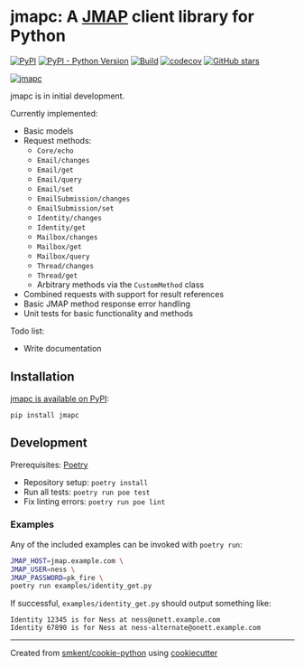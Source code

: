 # jmapc: A [JMAP][jmapio] client library for Python

[![PyPI](https://img.shields.io/pypi/v/jmapc)][pypi]
[![PyPI - Python Version](https://img.shields.io/pypi/pyversions/jmapc)][pypi]
[![Build](https://img.shields.io/github/checks-status/smkent/jmapc/master?label=build)][gh-actions]
[![codecov](https://codecov.io/gh/smkent/jmapc/branch/master/graph/badge.svg)][codecov]
[![GitHub stars](https://img.shields.io/github/stars/smkent/jmapc?style=social)][repo]

[![jmapc][logo]](#)

jmapc is in initial development.

Currently implemented:

* Basic models
* Request methods:
  * `Core/echo`
  * `Email/changes`
  * `Email/get`
  * `Email/query`
  * `Email/set`
  * `EmailSubmission/changes`
  * `EmailSubmission/set`
  * `Identity/changes`
  * `Identity/get`
  * `Mailbox/changes`
  * `Mailbox/get`
  * `Mailbox/query`
  * `Thread/changes`
  * `Thread/get`
  * Arbitrary methods via the `CustomMethod` class
* Combined requests with support for result references
* Basic JMAP method response error handling
* Unit tests for basic functionality and methods

Todo list:

* Write documentation

## Installation

[jmapc is available on PyPI][jmapc-pypi]:

```
pip install jmapc
```

## Development

Prerequisites: [Poetry][poetry]

* Repository setup: `poetry install`
* Run all tests: `poetry run poe test`
* Fix linting errors: `poetry run poe lint`

### Examples

Any of the included examples can be invoked with `poetry run`:

```sh
JMAP_HOST=jmap.example.com \
JMAP_USER=ness \
JMAP_PASSWORD=pk_fire \
poetry run examples/identity_get.py
```

If successful, `examples/identity_get.py` should output something like:

```
Identity 12345 is for Ness at ness@onett.example.com
Identity 67890 is for Ness at ness-alternate@onett.example.com
```

---

Created from [smkent/cookie-python][cookie-python] using
[cookiecutter][cookiecutter]

[codecov]: https://codecov.io/gh/smkent/jmapc
[cookie-python]: https://github.com/smkent/cookie-python
[cookiecutter]: https://github.com/cookiecutter/cookiecutter
[gh-actions]: https://github.com/smkent/jmapc/actions?query=branch%3Amaster
[logo]: https://raw.github.com/smkent/jmapc/master/img/jmapc.png
[jmapc-pypi]: https://pypi.org/project/jmapc/
[jmapio]: https://jmap.io
[poetry]: https://python-poetry.org/docs/#installation
[pypi]: https://pypi.org/project/jmapc/
[repo]: https://github.com/smkent/jmapc
